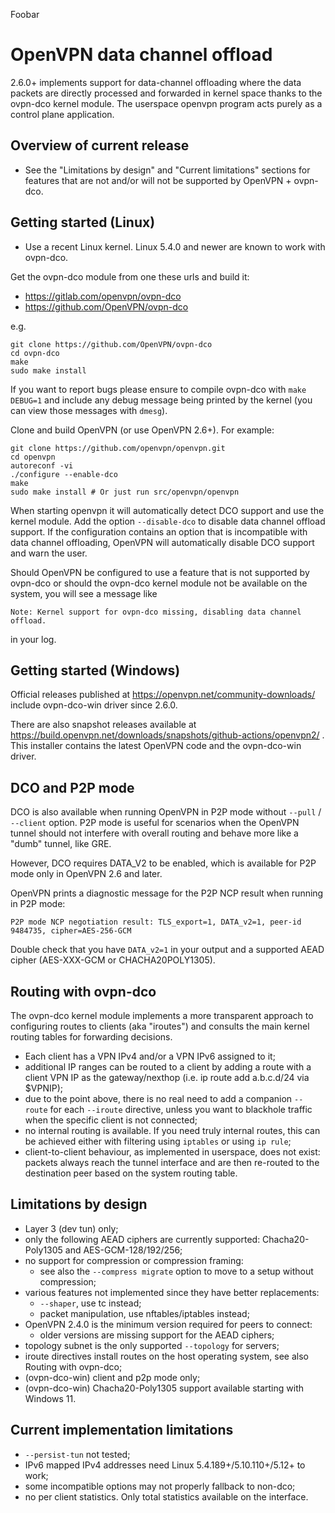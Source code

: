 Foobar

OpenVPN data channel offload
============================
2.6.0+ implements support for data-channel offloading where the data packets
are directly processed and forwarded in kernel space thanks to the ovpn-dco
kernel module. The userspace openvpn program acts purely as a control plane
application.


Overview of current release
---------------------------
- See the "Limitations by design" and "Current limitations" sections for
  features that are not and/or will not be supported by OpenVPN + ovpn-dco.


Getting started (Linux)
-----------------------
- Use a recent Linux kernel. Linux 5.4.0 and newer are known to work with
  ovpn-dco.

Get the ovpn-dco module from one these urls and build it:

* https://gitlab.com/openvpn/ovpn-dco
* https://github.com/OpenVPN/ovpn-dco

e.g.

    git clone https://github.com/OpenVPN/ovpn-dco
    cd ovpn-dco
    make
    sudo make install

If you want to report bugs please ensure to compile ovpn-dco with
`make DEBUG=1` and include any debug message being printed by the
kernel (you can view those messages with `dmesg`).

Clone and build OpenVPN (or use OpenVPN 2.6+). For example:

    git clone https://github.com/openvpn/openvpn.git
    cd openvpn
    autoreconf -vi
    ./configure --enable-dco
    make
    sudo make install # Or just run src/openvpn/openvpn

When starting openvpn it will automatically detect DCO support and use the
kernel module. Add the option `--disable-dco` to disable data channel offload
support. If the configuration contains an option that is incompatible with
data channel offloading, OpenVPN will automatically disable DCO support and
warn the user.

Should OpenVPN be configured to use a feature that is not supported by ovpn-dco
or should the ovpn-dco kernel module not be available on the system, you will
see a message like

    Note: Kernel support for ovpn-dco missing, disabling data channel offload.

in your log.


Getting started (Windows)
-------------------------
Official releases published at https://openvpn.net/community-downloads/
include ovpn-dco-win driver since 2.6.0.

There are also snapshot releases available at
https://build.openvpn.net/downloads/snapshots/github-actions/openvpn2/ .
This installer contains the latest OpenVPN code and the ovpn-dco-win driver.


DCO and P2P mode
----------------
DCO is also available when running OpenVPN in P2P mode without `--pull` /
`--client` option. P2P mode is useful for scenarios when the OpenVPN tunnel
should not interfere with overall routing and behave more like a "dumb" tunnel,
like GRE.

However, DCO requires DATA_V2 to be enabled, which is available for P2P mode
only in OpenVPN 2.6 and later.

OpenVPN prints a diagnostic message for the P2P NCP result when running in P2P
mode:

    P2P mode NCP negotiation result: TLS_export=1, DATA_v2=1, peer-id 9484735, cipher=AES-256-GCM

Double check that you have `DATA_v2=1` in your output and a supported AEAD
cipher (AES-XXX-GCM or CHACHA20POLY1305).


Routing with ovpn-dco
---------------------
The ovpn-dco kernel module implements a more transparent approach to
configuring routes to clients (aka "iroutes") and consults the main kernel
routing tables for forwarding decisions.

- Each client has a VPN IPv4 and/or a VPN IPv6 assigned to it;
- additional IP ranges can be routed to a client by adding a route with
  a client VPN IP as the gateway/nexthop (i.e. ip route add a.b.c.d/24 via
  $VPNIP);
- due to the point above, there is no real need to add a companion `--route` for
  each `--iroute` directive, unless you want to blackhole traffic when the
  specific client is not connected;
- no internal routing is available. If you need truly internal routes, this can
  be achieved either with filtering using `iptables` or using `ip rule`;
- client-to-client behaviour, as implemented in userspace, does not exist:
  packets always reach the tunnel interface and are then re-routed to the
  destination peer based on the system routing table.


Limitations by design
----------------------
- Layer 3 (dev tun) only;
- only the following AEAD ciphers are currently supported: Chacha20-Poly1305
  and AES-GCM-128/192/256;
- no support for compression or compression framing:
  - see also the `--compress migrate` option to move to a setup without
    compression;
- various features not implemented since they have better replacements:
  - `--shaper`, use tc instead;
  - packet manipulation, use nftables/iptables instead;
- OpenVPN 2.4.0 is the minimum version required for peers to connect:
  - older versions are missing support for the AEAD ciphers;
- topology subnet is the only supported `--topology` for servers;
- iroute directives install routes on the host operating system, see also
  Routing with ovpn-dco;
- (ovpn-dco-win) client and p2p mode only;
- (ovpn-dco-win) Chacha20-Poly1305 support available starting with Windows 11.


Current implementation limitations
-------------------
- `--persist-tun` not tested;
- IPv6 mapped IPv4 addresses need Linux 5.4.189+/5.10.110+/5.12+ to work;
- some incompatible options may not properly fallback to non-dco;
- no per client statistics. Only total statistics available on the interface.
